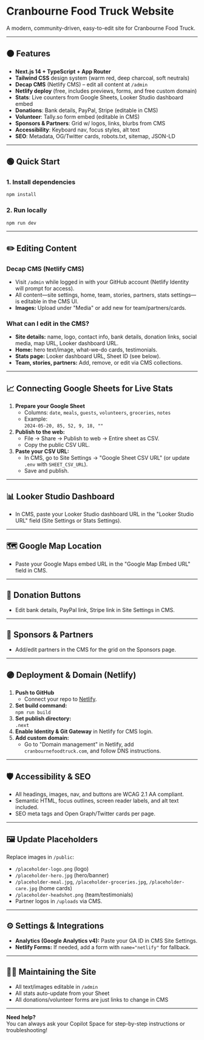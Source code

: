 # Cranbourne Food Truck Website

A modern, community-driven, easy-to-edit site for Cranbourne Food Truck.

---

## 🟠 Features

- **Next.js 14 + TypeScript + App Router**
- **Tailwind CSS** design system (warm red, deep charcoal, soft neutrals)
- **Decap CMS** (Netlify CMS) – edit all content at `/admin`
- **Netlify deploy** (free, includes previews, forms, and free custom domain)
- **Stats**: Live counters from Google Sheets, Looker Studio dashboard embed
- **Donations**: Bank details, PayPal, Stripe (editable in CMS)
- **Volunteer**: Tally.so form embed (editable in CMS)
- **Sponsors & Partners**: Grid w/ logos, links, blurbs from CMS
- **Accessibility**: Keyboard nav, focus styles, alt text
- **SEO**: Metadata, OG/Twitter cards, robots.txt, sitemap, JSON-LD

---

## 🟢 Quick Start

### 1. **Install dependencies**

```bash
npm install
```

### 2. **Run locally**

```bash
npm run dev
```

---

## ✏️ **Editing Content**

### **Decap CMS (Netlify CMS)**

- Visit `/admin` while logged in with your GitHub account (Netlify Identity will prompt for access).
- All content—site settings, home, team, stories, partners, stats settings—is editable in the CMS UI.
- **Images:** Upload under "Media" or add new for team/partners/cards.

### **What can I edit in the CMS?**

- **Site details:** name, logo, contact info, bank details, donation links, social media, map URL, Looker dashboard URL.
- **Home:** hero text/image, what-we-do cards, testimonials.
- **Stats page:** Looker dashboard URL, Sheet ID (see below).
- **Team, stories, partners:** Add, remove, or edit via CMS collections.

---

## 📈 **Connecting Google Sheets for Live Stats**

1. **Prepare your Google Sheet**
   - Columns: `date`, `meals`, `guests`, `volunteers`, `groceries`, `notes`
   - Example:  
     `2024-05-20, 85, 52, 9, 18, ""`
2. **Publish to the web:**
   - File → Share → Publish to web → Entire sheet as CSV.
   - Copy the public CSV URL.
3. **Paste your CSV URL:**
   - In CMS, go to Site Settings → "Google Sheet CSV URL" (or update `.env` with `SHEET_CSV_URL`).
   - Save and publish.

---

## 📊 **Looker Studio Dashboard**

- In CMS, paste your Looker Studio dashboard URL in the "Looker Studio URL" field (Site Settings or Stats Settings).

---

## 🗺️ **Google Map Location**

- Paste your Google Maps embed URL in the "Google Map Embed URL" field in CMS.

---

## 💸 **Donation Buttons**

- Edit bank details, PayPal link, Stripe link in Site Settings in CMS.

---

## 🤝 **Sponsors & Partners**

- Add/edit partners in the CMS for the grid on the Sponsors page.

---

## 🟣 **Deployment & Domain (Netlify)**

1. **Push to GitHub**
   - Connect your repo to [Netlify](https://app.netlify.com/).
2. **Set build command:**  
   `npm run build`
3. **Set publish directory:**  
   `.next`
4. **Enable Identity & Git Gateway** in Netlify for CMS login.
5. **Add custom domain:**  
   - Go to "Domain management" in Netlify, add `cranbournefoodtruck.com`, and follow DNS instructions.

---

## 🛡️ **Accessibility & SEO**

- All headings, images, nav, and buttons are WCAG 2.1 AA compliant.
- Semantic HTML, focus outlines, screen reader labels, and alt text included.
- SEO meta tags and Open Graph/Twitter cards per page.

---

## 🖼️ **Update Placeholders**

Replace images in `/public`:

- `/placeholder-logo.png` (logo)
- `/placeholder-hero.jpg` (hero/banner)
- `/placeholder-meal.jpg`, `/placeholder-groceries.jpg`, `/placeholder-care.jpg` (home cards)
- `/placeholder-headshot.png` (team/testimonials)
- Partner logos in `/uploads` via CMS.

---

## ⚙️ **Settings & Integrations**

- **Analytics (Google Analytics v4):** Paste your GA ID in CMS Site Settings.
- **Netlify Forms:** If needed, add a form with `name="netlify"` for fallback.

---

## 🧑‍💻 **Maintaining the Site**

- All text/images editable in `/admin`
- All stats auto-update from your Sheet
- All donations/volunteer forms are just links to change in CMS

---

**Need help?**  
You can always ask your Copilot Space for step-by-step instructions or troubleshooting!
